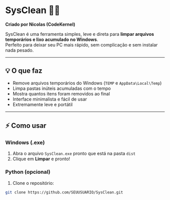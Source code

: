 # SysClean 🧹✨

**Criado por Nicolas (CodeKernel)**

SysClean é uma ferramenta simples, leve e direta para **limpar arquivos temporários e lixo acumulado no Windows**.  
Perfeito para deixar seu PC mais rápido, sem complicação e sem instalar nada pesado.

---

## 💡 O que faz

- Remove arquivos temporários do Windows (`TEMP` e `AppData\Local\Temp`)  
- Limpa pastas inúteis acumuladas com o tempo  
- Mostra quantos itens foram removidos ao final  
- Interface minimalista e fácil de usar  
- Extremamente leve e portátil

---

## ⚡ Como usar

### Windows (.exe)
1. Abra o arquivo `SysClean.exe` pronto que está na pasta `dist`  
2. Clique em **Limpar** e pronto!

### Python (opcional)
1. Clone o repositório:  
```bash
git clone https://github.com/SEUUSUARIO/SysClean.git
